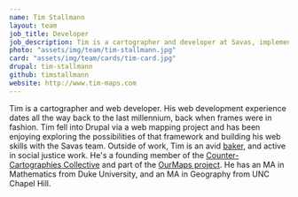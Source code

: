 ```yaml
---
name: Tim Stallmann
layout: team
job_title: Developer
job_description: Tim is a cartographer and developer at Savas, implementing complex web applications for our clients.
photo: "assets/img/team/tim-stallmann.jpg"
card: "assets/img/team/cards/tim-card.jpg"
drupal: tim-stallmann
github: timstallmann
website: http://www.tim-maps.com
---
```

Tim is a cartographer and web developer. His web development experience dates all the way back to the last millennium, back when frames were in fashion. Tim fell into Drupal via a web mapping project and has been enjoying exploring the possibilities of that framework and building his web skills with the Savas team. Outside of work, Tim is an avid <a href="http://cakeyear.tumblr.com">baker</a>, and active in social justice work. He's a founding member of the <a href="http://www.countercartographies.org">Counter-Cartographies Collective</a> and part of the <a href="http://www.ourmaps.net">OurMaps project</a>. He has an MA in Mathematics from Duke University, and an MA in Geography from UNC Chapel Hill.
